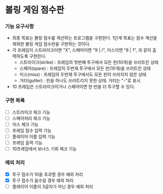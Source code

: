 # 볼링 게임 점수판
### 기능 요구사항
* 최종 목표는 볼링 점수를 계산하는 프로그램을 구현한다. 1단계 목표는 점수 계산을 제외한 볼링 게임 점수판을 구현하는 것이다.
* 각 프레임이 스트라이크이면 "X", 스페어이면 "9 | /", 미스이면 "8 | 1", 과 같이 출력하도록 구현한다.
    * 스트라이크(strike) : 프레임의 첫번째 투구에서 모든 핀(10개)을 쓰러트린 상태
    * 스페어(spare) : 프레임의 두번재 투구에서 모든 핀(10개)을 쓰러트린 상태
    * 미스(miss) : 프레임의 두번재 투구에서도 모든 핀이 쓰러지지 않은 상태
    * 거터(gutter) : 핀을 하나도 쓰러트리지 못한 상태. 거터는 "-"로 표시
* 10 프레임은 스트라이크이거나 스페어이면 한 번을 더 투구할 수 있다.

### 구현 목록
* [ ] 스트라이크 체크 기능
* [ ] 스페어처리 체크 기능
* [ ] 미스 체크 기능
* [ ] 프레임 점수 입력 기능
* [ ] 플레이어 이름 입력 기능
* [ ] 프레임 출력 기능
* [ ] 10프레임에서 보너스 기회 체크 기능

### 예외 처리
* [X] 투구 점수가 10을 초과할 경우 예외 처리
* [X] 투구 점수가 음수일 경우 예외 처리
* [ ] 플레이어 이름이 3글자가 아닌 경우 예외 처리
